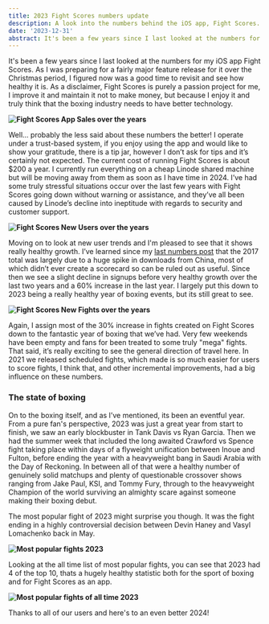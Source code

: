 ```yaml
---
title: 2023 Fight Scores numbers update
description: A look into the numbers behind the iOS app, Fight Scores.
date: '2023-12-31'
abstract: It's been a few years since I last looked at the numbers for my iOS app Fight Scores. As I was preparing for a fairly major feature release for it over the Christmas period, I figured now was a good time to revisit...
---
```


It's been a few years since I last looked at the numbers for my iOS app Fight Scores. As I was preparing for a fairly major feature release for it over the Christmas period, I figured now was a good time to revisit and see how healthy it is. As a disclaimer, Fight Scores is purely a passion project for me, I improve it and maintain it not to make money, but because I enjoy it and truly think that the boxing industry needs to have better technology.

**![Fight Scores App Sales over the years](/assets/images/posts/2024-fs-sales.png "Fight Scores App Sales over the years")**

Well… probably the less said about these numbers the better! I operate under a trust-based system, if you enjoy using the app and would like to show your gratitude, there is a tip jar, however I don’t ask for tips and it’s certainly not expected. The current cost of running Fight Scores is about $200 a year. I currently run everything on a cheap Linode shared machine but will be moving away from them as soon as I have time in 2024. I’ve had some truly stressful situations occur over the last few years with Fight Scores going down without warning or assistance, and they’ve all been caused by Linode’s decline into ineptitude with regards to security and customer support. 

**![Fight Scores New Users over the years](/assets/images/posts/2024-fs-users.png "Fight Scores New Users over the years")**

Moving on to look at new user trends and I'm pleased to see that it shows really healthy growth. I’ve learned since my [last numbers post](https://garethdjones.com/thoughts/fight-scores-by-the-numbers) that the 2017 total was largely due to a huge spike in downloads from China, most of which didn’t ever create a scorecard so can be ruled out as useful. Since then we see a slight decline in signups before very healthy growth over the last two years and a 60% increase in the last year. I largely put this down to 2023 being a really healthy year of boxing events, but its still great to see.

**![Fight Scores New Fights over the years](/assets/images/posts/2024-fs-fights.png "Fight Scores New Fights over the years")**

Again, I assign most of the 30% increase in fights created on Fight Scores down to the fantastic year of boxing that we’ve had. Very few weekends have been empty and fans for been treated to some truly "mega" fights. That said, it’s really exciting to see the general direction of travel here. In 2021 we released scheduled fights, which made is so much easier for users to score fights, I think that, and other incremental improvements, had a big influence on these numbers.

### The state of boxing

On to the boxing itself, and as I’ve mentioned, its been an eventful year. From a pure fan's perspective, 2023 was just a great year from start to finish, we saw an early blockbuster in Tank Davis vs Ryan Garcia. Then we had the summer week that included the long awaited Crawford vs Spence fight taking place within days of a flyweight unification between Inoue and Fulton, before ending the year with a heavyweight bang in Saudi Arabia with the Day of Reckoning. In between all of that were a healthy number of genuinely solid matchups and plenty of questionable crossover shows ranging from Jake Paul, KSI, and Tommy Fury, through to the heavyweight Champion of the world surviving an almighty scare against someone making their boxing debut.

The most popular fight of 2023 might surprise you though. It was the fight ending in a highly controversial decision between Devin Haney and Vasyl Lomachenko back in May.

**![Most popular fights 2023](/assets/images/posts/2024-top-fights.png "Most popluar fights in 2023")**


Looking at the all time list of most popular fights, you can see that 2023 had 4 of the top 10, thats a hugely healthy statistic both for the sport of boxing and for Fight Scores as an app.

**![Most popular fights of all time 2023](/assets/images/posts/2024-top-all-time.png "Most popluar fights in of all time")**


Thanks to all of our users and here's to an even better 2024!